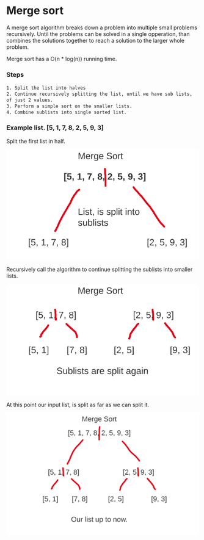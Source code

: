 # Merge sort

A merge sort algorithm breaks down a problem into multiple small problems recursively.
Until the problems can be solved in a single opperation, than combines the solutions together
to reach a solution to the larger whole problem. 

Merge sort has a O(n * log(n)) running time. 

### Steps
    1. Split the list into halves
    2. Continue recursively splitting the list, until we have sub lists, of just 2 values.
    3. Perform a simple sort on the smaller lists.
    4. Combine sublists into single sorted list.


### Example list. [5, 1, 7, 8, 2, 5, 9, 3]

Split the first list in half.

![img](Img1.png)

Recursively call the algorithm to continue splitting the sublists into smaller lists.

![img](img2.png)

At this point our input list, is split as far as we can split it. 

![img](img3.png)